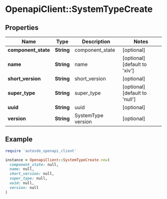 # OpenapiClient::SystemTypeCreate

## Properties

| Name | Type | Description | Notes |
| ---- | ---- | ----------- | ----- |
| **component_state** | **String** | component_state | [optional] |
| **name** | **String** | name | [optional][default to &#39;xiv&#39;] |
| **short_version** | **String** | short_version | [optional] |
| **super_type** | **String** | super_type | [optional][default to &#39;null&#39;] |
| **uuid** | **String** | uuid | [optional] |
| **version** | **String** | SystemType version | [optional] |

## Example

```ruby
require 'autosde_openapi_client'

instance = OpenapiClient::SystemTypeCreate.new(
  component_state: null,
  name: null,
  short_version: null,
  super_type: null,
  uuid: null,
  version: null
)
```

